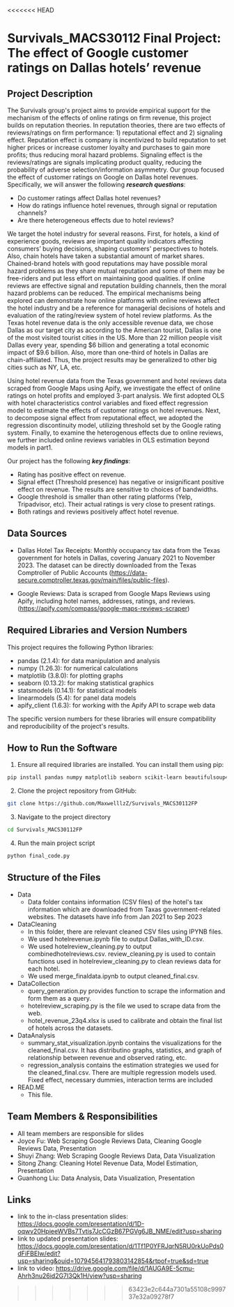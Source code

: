 <<<<<<< HEAD

# Survivals_MACS30112 Final Project: The effect of Google customer ratings on Dallas hotels’ revenue


## Project Description
The Survivals group's project aims to provide empirical support for the mechanism of the effects of online ratings on firm revenue, this project builds on reputation theories. In reputation theories, there are two effects of reviews/ratings on firm performance: 1) reputational effect and 2) signaling effect. Reputation effect is company is incentivized to build reputation to set higher prices or increase customer loyalty and purchases to gain more profits; thus reducing moral hazard problems. Signaling effect is the reviews/ratings are signals implicating product quality, reducing the probability of adverse selection/information asymmetry. Our group focused the effect of customer ratings on Google on Dallas hotel revenues. Specifically, we will answer the following ***research questions***: 

- Do customer ratings affect Dallas hotel revenues?
- How do ratings influence hotel revenues, through signal or reputation channels?
- Are there heterogeneous effects due to hotel reviews?

We target the hotel industry for several reasons. First, for hotels, a kind of experience goods, reviews are important quality indicators affecting consumers’ buying decisions, shaping customers' perspectives to hotels. Also, chain hotels have taken a substantial amount of market shares. Chained-brand hotels with good reputations may have possible moral hazard problems as they share mutual reputation and some of them may be free-riders and put less effort on maintaining good qualities. If online reviews are effective signal and reputation building channels, then the moral hazard problems can be reduced. The empirical mechanisms being explored can demonstrate how online platforms with online reviews affect the hotel industry and be a reference for managerial decisions of hotels and evaluation of the rating/review system of hotel review platforms. As the Texas hotel revenue data is the only accessible revenue data, we chose Dallas as our target city as according to the American tourist, Dallas is one of the most visited tourist cities in the US. More than 22 million people visit Dallas every year, spending $6 billion and generating a total economic impact of $9.6 billion. Also, more than one-third of hotels in Dallas are chain-affiliated. Thus, the project results may be generalized to other big cities such as NY, LA, etc.

Using hotel revenue data from the Texas government and hotel reviews data scraped from Google Maps using Apify, we investigate the effect of online ratings on hotel profits and employed 3-part analysis. We first adopted OLS with hotel characteristics control variables and fixed effect regression model to estimate the effects of customer ratings on hotel revenues. Next, to decompose signal effect from reputational effect, we adopted the regression discontinuity model, utilizing threshold set by the Google rating system. Finally, to examine the heterogenous effects due to online reviews, we further included online reviews variables in OLS estimation beyond models in part1.

Our project has the following ***key findings***:
- Rating has positive effect on revenue.
- Signal effect (Threshold presence) has negative or insignificant positive effect on revenue. The results are sensitive to choices of bandwidths.
- Google threshold is smaller than other rating platforms (Yelp, Tripadvisor, etc). Their actual ratings is very close to present ratings.
- Both ratings and reviews positively affect hotel revenue.

## Data Sources
- Dallas Hotel Tax Receipts: Monthly occupancy tax data from the Texas government for hotels in Dallas, covering January 2021 to November 2023. The dataset can be directly downloaded from the Texas Comptroller of Public Accounts (https://data-secure.comptroller.texas.gov/main/files/public-files).

- Google Reviews: Data is scraped from Google Maps Reviews using Apify, including hotel names, addresses, ratings, and reviews. (https://apify.com/compass/google-maps-reviews-scraper)


## Required Libraries and Version Numbers
This project requires the following Python libraries:

- pandas (2.1.4): for data manipulation and analysis
- numpy (1.26.3): for numerical calculations
- matplotlib (3.8.0): for plotting graphs
- seaborn (0.13.2): for making statistical graphics
- statsmodels (0.14.1): for statistical models
- linearmodels (5.4): for panel data models
- apify_client (1.6.3): for working with the Apify API to scrape web data

The specific version numbers for these libraries will ensure compatibility and reproducibility of the project's results.


## How to Run the Software
1. Ensure all required libraries are installed. You can install them using pip:
```bash
pip install pandas numpy matplotlib seaborn scikit-learn beautifulsoup4
```

2. Clone the project repository from GitHub:
```bash
git clone https://github.com/MaxwelllzZ/Survivals_MACS30112FP
```

3. Navigate to the project directory
```bash
cd Survivals_MACS30112FP
```

4. Run the main project script
```bash
python final_code.py
```


## Structure of the Files
- Data
  - Data folder contains information (CSV files) of the hotel's tax information which are downloaded from Taxas government-related websites. The datasets have info from Jan 2021 to Sep 2023
- DataCleaning
  - In this folder, there are relevant cleaned CSV files using IPYNB files.
  - We used hotelrevenue.ipynb file to output Dallas_with_ID.csv.
  - We used hotelreview_cleaning.py to output combinedhotelreviews.csv. review_cleaning.py is used to contain functions used in hotelreview_cleaning.py to clean reviews data for each hotel.
  - We used merge_finaldata.ipynb to output cleaned_final.csv.
- DataCollection
  -  query_generation.py provides function to scrape the information and form them as a query.
  -  hotelreview_scraping.py is the file we used to scrape data from the web.
  -  hotel_revenue_23q4.xlsx is used to calibrate and obtain the final list of hotels across the datasets.
- DataAnalysis
  -  summary_stat_visualization.ipynb contains the visualizations for the cleaned_final.csv. It has distributino graphs, statistics, and graph of relationship between revenue and observed rating, etc.
  -  regression_analysis contains the estimation strategies we used for the cleaned_final.csv. There are multiple regression models used. Fixed effect, necessary dummies, interaction terms are included
- READ.ME
  -  This file.



## Team Members & Responsibilities
- All team members are responsible for slides
- Joyce Fu: Web Scraping Google Reviews Data, Cleaning Google Reviews Data, Presentation
- Shuyi Zhang: Web Scraping Google Reviews Data, Data Visualization
- Sitong Zhang: Cleaning Hotel Revenue Data, Model Estimation, Presentation
- Guanhong Liu: Data Analysis, Data Visualization, Presentation

## Links
- link to the in-class presentation slides: https://docs.google.com/presentation/d/1D-oqwv20HpieeWVBs7Tvtis7JcCGzB67PGVg6JB_NME/edit?usp=sharing
- link to updated presentation slides: https://docs.google.com/presentation/d/1Tf1P0YFRJqrN5RU0rkUoPds0dFiFBEIw/edit?usp=sharing&ouid=107945641793803142854&rtpof=true&sd=true
- link to video: https://drive.google.com/file/d/1AUGA9E-5cmu-Ahrh3nu26id2G7I3Qk1H/view?usp=sharing
>>>>>>> 63423e2c644a7301a55108c999737e32a09278f7
